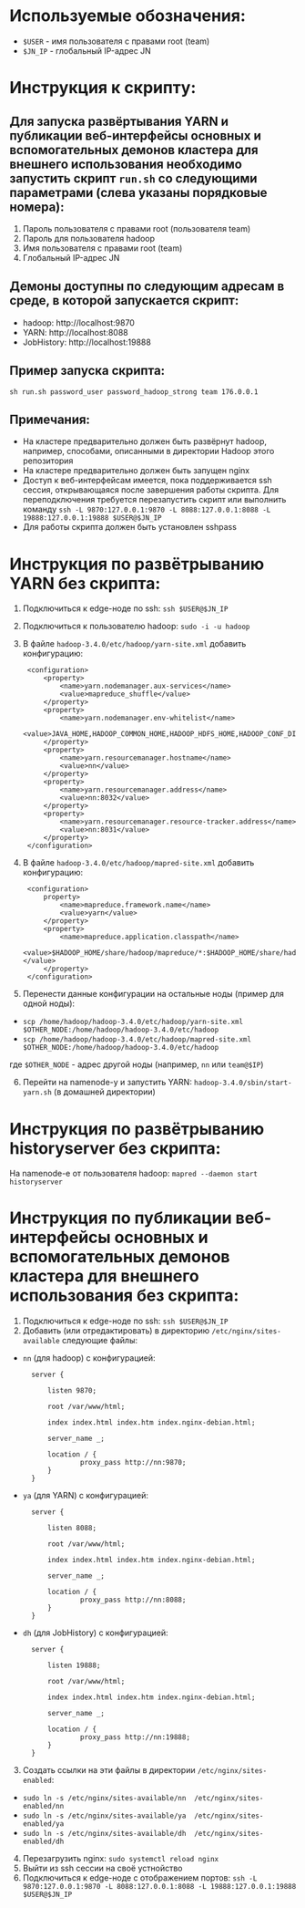 # Используемые обозначения:

* `$USER` - имя пользователя с правами root (team)
* `$JN_IP` - глобальный IP-адрес JN

# Инструкция к скрипту:

## Для запуска развёртывания YARN и публикации веб-интерфейсы основных и вспомогательных демонов кластера для внешнего использования необходимо запустить скрипт `run.sh` со следующими параметрами (слева указаны порядковые номера):

1) Пароль пользователя с правами root (пользователя team)
2) Пароль для пользователя hadoop
3) Имя пользователя с правами root (team)
4) Глобальный IP-адрес JN

## Демоны доступны по следующим адресам в среде, в которой запускается скрипт:
* hadoop: http://localhost:9870
* YARN: http://localhost:8088
* JobHistory: http://localhost:19888

## Пример запуска скрипта:

`sh run.sh password_user password_hadoop_strong team 176.0.0.1`

## Примечания:

* На кластере предварительно должен быть развёрнут hadoop, например, способами, описанными в директории Hadoop этого репозитория
* На кластере предварительно должен быть запущен nginx
* Доступ к веб-интерфейсам имеется, пока поддерживается ssh сессия, открывающаяся после завершения работы скрипта. Для переподключения требуется перезапустить скрипт или выполнить команду `ssh -L 9870:127.0.0.1:9870 -L 8088:127.0.0.1:8088 -L 19888:127.0.0.1:19888 $USER@$JN_IP`
* Для работы скрипта должен быть установлен sshpass

# Инструкция по развётрыванию YARN без скрипта:

1) Подключиться к edge-ноде по ssh: `ssh $USER@$JN_IP`
2) Подключиться к пользователю hadoop: `sudo -i -u hadoop`
3) В файле `hadoop-3.4.0/etc/hadoop/yarn-site.xml` добавить конфигурацию:

        <configuration>
            <property>
                <name>yarn.nodemanager.aux-services</name>
                <value>mapreduce_shuffle</value>
            </property>
            <property>
                <name>yarn.nodemanager.env-whitelist</name>
                <value>JAVA_HOME,HADOOP_COMMON_HOME,HADOOP_HDFS_HOME,HADOOP_CONF_DIR,CLASSPATH_PREPEND_DISTCACHE,HADOOP_YARN_HOME,HADOOP_HOME,PATH,LANG,TZ,HADOOP_MAPRED_HOME</value>
            </property>
            <property>
                <name>yarn.resourcemanager.hostname</name>
                <value>nn</value>
            </property>
            <property>
                <name>yarn.resourcemanager.address</name>
                <value>nn:8032</value>
            </property>
            <property>
                <name>yarn.resourcemanager.resource-tracker.address</name>
                <value>nn:8031</value>
            </property>
        </configuration>
4) В файле `hadoop-3.4.0/etc/hadoop/mapred-site.xml` добавить конфигурацию:

        <configuration>
            property>
                <name>mapreduce.framework.name</name>
                <value>yarn</value>
            </property>
            <property>
                <name>mapreduce.application.classpath</name>
                <value>$HADOOP_HOME/share/hadoop/mapreduce/*:$HADOOP_HOME/share/hadoop/mapreduce/lib/*</value>
            </property>
        </configuration>
5) Перенести данные конфигурации на остальные ноды (пример для одной ноды):
* `scp /home/hadoop/hadoop-3.4.0/etc/hadoop/yarn-site.xml $OTHER_NODE:/home/hadoop/hadoop-3.4.0/etc/hadoop`
* `scp /home/hadoop/hadoop-3.4.0/etc/hadoop/mapred-site.xml $OTHER_NODE:/home/hadoop/hadoop-3.4.0/etc/hadoop`

где `$OTHER_NODE` - адрес другой ноды (например, `nn` или `team@$IP`)

6) Перейти на namenode-у и запустить YARN: `hadoop-3.4.0/sbin/start-yarn.sh` (в домашней директории)

# Инструкция по развётрыванию historyserver без скрипта:

На namenode-е от пользователя hadoop: `mapred --daemon start historyserver`

# Инструкция по публикации веб-интерфейсы основных и вспомогательных демонов кластера для внешнего использования без скрипта:

1) Подключиться к edge-ноде по ssh: `ssh $USER@$JN_IP`
2) Добавить (или отредактировать) в директорию `/etc/nginx/sites-available` следующие файлы:
* `nn` (для hadoop) c конфигурацией:

        server {

            listen 9870;

            root /var/www/html;

            index index.html index.htm index.nginx-debian.html;

            server_name _;

            location / {
                    proxy_pass http://nn:9870;
            }
        }

* `ya` (для YARN) c конфигурацией:

        server {

            listen 8088;

            root /var/www/html;

            index index.html index.htm index.nginx-debian.html;

            server_name _;

            location / {
                    proxy_pass http://nn:8088;
            }
        }

* `dh` (для JobHistory) c конфигурацией:

        server {

            listen 19888;

            root /var/www/html;

            index index.html index.htm index.nginx-debian.html;

            server_name _;

            location / {
                    proxy_pass http://nn:19888;
            }
        }

3) Создать ссылки на эти файлы в директории `/etc/nginx/sites-enabled`:

* `sudo ln -s /etc/nginx/sites-available/nn  /etc/nginx/sites-enabled/nn`
* `sudo ln -s /etc/nginx/sites-available/ya  /etc/nginx/sites-enabled/ya`
* `sudo ln -s /etc/nginx/sites-available/dh  /etc/nginx/sites-enabled/dh`

4) Перезагрузить nginx: `sudo systemctl reload nginx`
5) Выйти из ssh сессии на своё устнойство
6) Подключиться к edge-ноде c отображением портов: `ssh -L 9870:127.0.0.1:9870 -L 8088:127.0.0.1:8088 -L 19888:127.0.0.1:19888 $USER@$JN_IP`

